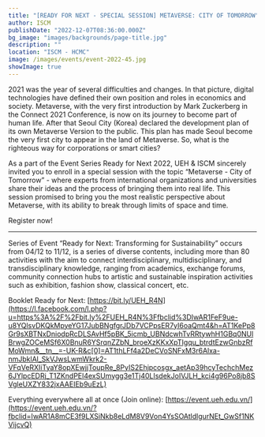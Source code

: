 ```yaml
---
title: "[READY FOR NEXT - SPECIAL SESSION] METAVERSE: CITY OF TOMORROW"
author: ISCM
publishDate: "2022-12-07T08:36:00.000Z"
bg_image: "images/backgrounds/page-title.jpg"
description: "" 
location: "ISCM - HCMC"
image: /images/events/event-2022-45.jpg
showImage: true
---
```

2021 was the year of several difficulties and changes. In that picture, digital technologies have defined their own position and roles in economics and society. Metaverse, with the very first introduction by Mark Zuckerberg in the Connect 2021 Conference, is now on its journey to become part of human life. After that Seoul City (Korea) declared the development plan of its own Metaverse Version to the public. This plan has made Seoul become the very first city to appear in the land of Metaverse. So, what is the righteous way for corporations or smart cities?

As a part of the Event Series Ready for Next 2022, UEH & ISCM sincerely invited you to enroll in a special session with the topic “Metaverse - City of Tomorrow” - where experts from international organizations and universities share their ideas and the process of bringing them into real life. This session promised to bring you the most realistic perspective about Metaverse, with its ability to break through limits of space and time.

Register now!

_____________

Series of Event “Ready for Next: Transforming for Sustainability” occurs from 04/12 to 11/12, is a series of diverse contents, including more  than 80 activities with the aim to connect interdisciplinary, multidisciplinary, and transdisciplinary knowledge, ranging from academics, exchange forums, community connection hubs to artistic and sustainable inspiration activities such as exhibition, fashion show, classical concert, etc.

Booklet Ready for Next: [https://bit.ly/UEH_R4N](https://l.facebook.com/l.php?u=https%3A%2F%2Fbit.ly%2FUEH_R4N%3Ffbclid%3DIwAR1FeF9ue-u8YQlsvDKQkMpyeYG17JubBNgfgrJDb7VCPpsER7yI6oaQmt4&h=AT1KePp8Gr9sXBTNxDniodpRcDLSAvHf5pBK_5icmb_UBNdcwhTvRRtywhH1GBq0NUlBrwgZOCeMSf6X0BnuR6YSrqnZZbN_broeXzKKxXpTIgqu_btrdtEzwGnbzRfMoWmn&__tn__=-UK-R&c[0]=AT1thLFf4a2DeCVoSNFxM3r6Alxa-nmJbklAl_SkVJwsLwmWkrk2-VFqVeRXIiTyaY8opXEwjjToupRe_8PyIS2Ehjpcosgx_aetAp39hcyTechchMez6JYlpcEDRj_T1ZKndPEl4exSUmygg3e1Tj40LIsdekJoIVJLH_kci4g96Po8jb8SVgleUXZY832jxAAEIEb9uEzL)

Everything everywhere all at once (Join online): [https://event.ueh.edu.vn/](https://event.ueh.edu.vn/?fbclid=IwAR1A8mCE3f9LXSiNkb8eLdM8V9Von4YsSOAtldlgurNEt_GwSf1NKVijcvQ)